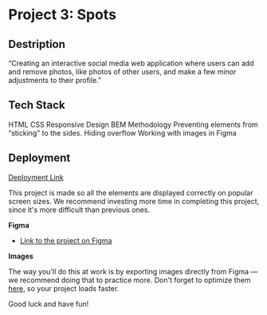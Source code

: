 # Project 3: Spots

## Destription

“Creating an interactive social media web application where users can add and remove photos, like photos of other users, and make a few minor adjustments to their profile.”

## Tech Stack

HTML
CSS
Responsive Design
BEM Methodology
Preventing elements from “sticking” to the sides.
Hiding overflow
Working with images in Figma

## Deployment

[Deployment Link](https://kys3000.github.io/se_project_spots/)

This project is made so all the elements are displayed correctly on popular screen sizes. We recommend investing more time in completing this project, since it's more difficult than previous ones.

**Figma**

- [Link to the project on Figma](https://www.figma.com/file/BBNm2bC3lj8QQMHlnqRsga/Sprint-3-Project-%E2%80%94-Spots?type=design&node-id=2%3A60&mode=design&t=afgNFybdorZO6cQo-1)

**Images**

The way you'll do this at work is by exporting images directly from Figma — we recommend doing that to practice more. Don't forget to optimize them [here](https://tinypng.com/), so your project loads faster.

Good luck and have fun!
